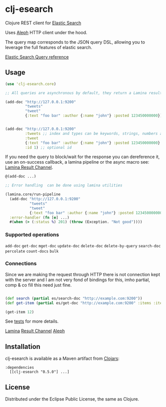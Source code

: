 # clj-esearch

Clojure REST client for [Elastic Search](http://www.elasticsearch.org/)

Uses [Aleph](https://github.com/ztellman/aleph) HTTP client under the hood.

The query map corresponds to the JSON query DSL, allowing you to
leverage the full features of elastic search.

[Elastic Search Query reference](http://www.elasticsearch.org/guide/reference/query-dsl/)

## Usage


```clojure
(use 'clj-esearch.core)

;; All queries are asynchronous by default, they return a Lamina result channel

(add-doc "http://127.0.0.1:9200"
         "tweets"
         "tweet"
         {:text "foo bar" :author {:name "john"} :posted 123450000000})


(add-doc "http://127.0.0.1:9200"
         :tweets ;; index and types can be keywords, strings, numbers and sequences
         :tweet
         {:text "foo bar" :author {:name "john"} :posted 123450000000}
         :id 1) ;; optional id
```

If you need the query to block/wait for the response you can
dereference it, use an on-success callback, a lamina pipeline or the async macro
see: [Lamina Result Channel](https://github.com/ztellman/lamina/wiki/Result-Channels).

```clojure
@(add-doc ...)

;; Error handling  can be done using lamina utilities

(lamina.core/run-pipeline
  (add-doc "http://127.0.0.1:9200"
           "tweets"
           "tweet"
           {:text "foo bar" :author {:name "john"} :posted 123450000000})
  :error-handler (fn [e] ...)
  #(when (> (:status %) 201) (throw (Exception. "Not good"))))

```

### Supported operations

`add-doc` `get-doc` `mget-doc` `update-doc` `delete-doc` `delete-by-query`
`search-doc` `percolate` `count-docs` `bulk`

### Connections

Since we are making the request through HTTP there is not connection
kept with the server and I am not very fond of bindings for this, imho
partial, comp & co fill this need just fine.


```clojure

(def search (partial es/search-doc "http://example.com:9200"))
(def get-item (partial es/get-doc "http://example.com:9200" :items :item))

(get-item 12)

```



See [tests](https://github.com/mpenet/clj-esearch/blob/master/test/clj_esearch/test/core.clj) for more details.

[Lamina](https://github.com/ztellman/lamina) [Result Channel](https://github.com/ztellman/lamina/wiki/Result-Channels)
[Aleph](https://github.com/ztellman/aleph)


## Installation

clj-esearch is available as a Maven artifact from [Clojars](http://clojars.org/clj-esearch):

    :dependencies
      [[clj-esearch "0.5.0"] ...]

## License

Distributed under the Eclipse Public License, the same as Clojure.
